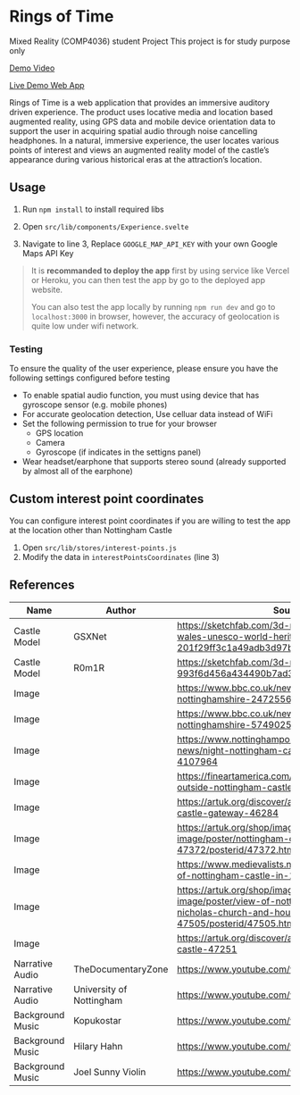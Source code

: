 # Rings of Time

Mixed Reality (COMP4036) student Project
This project is for study purpose only

[Demo Video](https://www.youtube.com/watch?v=ybjxVWg2Ifo)

[Live Demo Web App](https://rings-of-time.vercel.app)

Rings of Time is a web application that provides an immersive auditory driven experience. The product uses locative media and location based augmented reality, using GPS data and mobile device orientation data to support the user in acquiring spatial audio through noise cancelling headphones. In a natural, immersive experience, the user locates various points of interest and views an augmented reality model of the castle’s appearance during various historical eras at the attraction’s location.

## Usage
1. Run `npm install` to install required libs

2. Open `src/lib/components/Experience.svelte`

3. Navigate to line 3,  Replace  `GOOGLE_MAP_API_KEY` with your own Google Maps API Key

>  It is **recommanded to deploy the app** first by using service like Vercel or Heroku, you can then test the app by go to the deployed app website. 
>
> You can also test the app locally by running `npm run dev` and go to `localhost:3000` in browser, however, the accuracy of geolocation is quite low under wifi network. 

### Testing

To ensure the quality of the user experience, please ensure you have the following settings configured before testing

- To enable spatial audio function, you must using device that has gyroscope sensor (e.g. mobile phones)
- For accurate geolocation detection, Use celluar data instead of WiFi
- Set the following permission to true for your browser
	- GPS location
	- Camera
	- Gyroscope (if indicates in the settigns panel)
- Wear headset/earphone that supports stereo sound (already supported by almost all of the earphone)

## Custom interest point coordinates

You can configure interest point coordinates if you are willing to test the app at the location other than Nottingham Castle

1. Open `src/lib/stores/interest-points.js`
2. Modify the data in `interestPointsCoordinates` (line 3)

## References

| Name | Author | Source |
|-- | --|-- |
| Castle Model | GSXNet | https://sketchfab.com/3d-models/harlech-castle-wales-unesco-world-heritage-201f29ff3c1a49adb3d97bb7dd7ff043 |
| Castle Model | R0m1R | https://sketchfab.com/3d-models/hrusov-castle-993f6d456a434490b7ad3b9456b97a19 |
| Image | | https://www.bbc.co.uk/news/uk-england-nottinghamshire-24725569 |
| Image | | https://www.bbc.co.uk/news/uk-england-nottinghamshire-57490256 |
| Image | | https://www.nottinghampost.com/news/nottingham-news/night-nottingham-castle-burnt-down-4107964 |
| Image | | https://fineartamerica.com/featured/robin-hood-outside-nottingham-castle-angus-mcbride.html |
| Image | | https://artuk.org/discover/artworks/nottingham-castle-gateway-46284 |
| Image | | https://artuk.org/shop/image-library/licensed-image/poster/nottingham-castle-on-fire-1831-47372/posterid/47372.html |
| Image |  | https://www.medievalists.net/2011/01/the-siege-of-nottingham-castle-in-1194/charles_i_standard/ |
| Image |  | https://artuk.org/shop/image-library/licensed-image/poster/view-of-nottingham-castle-with-st-nicholas-church-and-houses-47505/posterid/47505.html |
| Image |  | https://artuk.org/discover/artworks/nottingham-castle-47251 |
| Narrative Audio | TheDocumentaryZone | https://www.youtube.com/watch?v=kAj9raQuaGg |
| Narrative Audio | University of Nottingham | https://www.youtube.com/watch?v=2uPYmhdDu0Y |
| Background Music | Kopukostar | https://www.youtube.com/watch?v=INJR-VaDVFs |
| Background Music | Hilary Hahn | https://www.youtube.com/watch?v=iEBX_ouEw1I |
| Background Music | Joel Sunny Violin | https://www.youtube.com/watch?v=j-QeBhOXPf8 |
